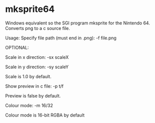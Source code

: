 # mksprite64

Windows equivalent so the SGI program mksprite for the Nintendo 64. Converts png to a c source file.

Usage:
Specify file path (must end in .png): -f file.png

OPTIONAL:

Scale in x direction: -sx scaleX

Scale in y direction: -sy scaleY

Scale is 1.0 by default.


Show preview in c file: -p t/f

Preview is false by default.

Colour mode: -m 16/32

Colour mode is 16-bit RGBA by default

